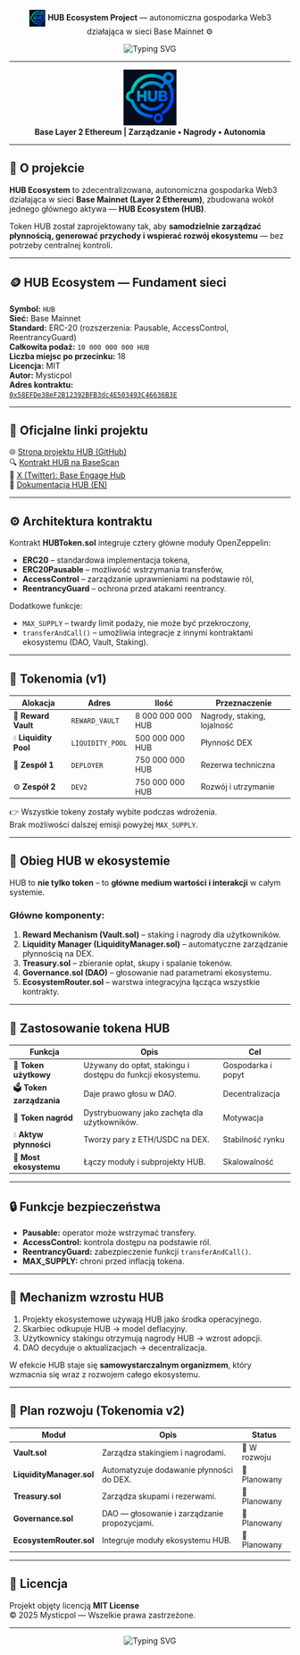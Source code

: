 <!-- HEADER -->
<p align="center">

<img src="https://raw.githubusercontent.com/Mystique85/HUB-Ecosystem-Project/main/assets/token.icon.png" alt="HUB Logo" width="30" style="vertical-align: middle;"/>
<strong>HUB Ecosystem Project</strong> — autonomiczna gospodarka Web3 działająca w sieci Base Mainnet ⚙️

<p align="center">
  <img src="https://readme-typing-svg.herokuapp.com?font=Courier+Prime&weight=700&size=24&pause=800&color=35D07F&center=true&vCenter=true&width=800&lines=HUB+Token+%7C+Autonomiczny+Ekosystem+Web3+na+Base;Zdecentralizowana+sieć+zarządzana+przez+społeczność" alt="Typing SVG" />
</p>

---

<div align="center">
  <img src="https://raw.githubusercontent.com/Mystique85/HUB-Ecosystem-Project/main/assets/token.icon.png" alt="HUB Logo" width="100"/>
  <br/>
  <strong>Base Layer 2 Ethereum | Zarządzanie • Nagrody • Autonomia</strong>
</div>

---

## 🧠 O projekcie

**HUB Ecosystem** to zdecentralizowana, autonomiczna gospodarka Web3 działająca w sieci **Base Mainnet (Layer 2 Ethereum)**, zbudowana wokół jednego głównego aktywa — **HUB Ecosystem (HUB)**.

Token HUB został zaprojektowany tak, aby **samodzielnie zarządzać płynnością, generować przychody i wspierać rozwój ekosystemu** — bez potrzeby centralnej kontroli.

---

## 🪙 HUB Ecosystem — Fundament sieci

**Symbol:** `HUB`  
**Sieć:** Base Mainnet  
**Standard:** ERC-20 (rozszerzenia: Pausable, AccessControl, ReentrancyGuard)  
**Całkowita podaż:** `10 000 000 000 HUB`  
**Liczba miejsc po przecinku:** 18  
**Licencja:** MIT  
**Autor:** Mysticpol  
**Adres kontraktu:**  
[`0x58EFDe38eF2B12392BFB3dc4E503493C46636B3E`](https://basescan.org/address/0x58efde38ef2b12392bfb3dc4e503493c46636b3e)

---

## 🔗 Oficjalne linki projektu

🌐 [Strona projektu HUB (GitHub)](https://github.com/Mystique85/HUB-Ecosystem-Project)  
🔍 [Kontrakt HUB na BaseScan](https://basescan.org/address/0x58efde38ef2b12392bfb3dc4e503493c46636b3e)  
💬 [X (Twitter): Base Engage Hub](https://x.com/BaseEngageHub)  
📘 [Dokumentacja HUB (EN)](https://github.com/Mystique85/HUB-Ecosystem-Project#readme)

---

## ⚙️ Architektura kontraktu

Kontrakt **HUBToken.sol** integruje cztery główne moduły OpenZeppelin:
- **ERC20** – standardowa implementacja tokena,  
- **ERC20Pausable** – możliwość wstrzymania transferów,  
- **AccessControl** – zarządzanie uprawnieniami na podstawie ról,  
- **ReentrancyGuard** – ochrona przed atakami reentrancy.

Dodatkowe funkcje:
- `MAX_SUPPLY` – twardy limit podaży, nie może być przekroczony,  
- `transferAndCall()` – umożliwia integracje z innymi kontraktami ekosystemu (DAO, Vault, Staking).

---

## 🧩 Tokenomia (v1)

| Alokacja | Adres | Ilość | Przeznaczenie |
|-----------|--------|--------|----------------|
| 🏦 **Reward Vault** | `REWARD_VAULT` | 8 000 000 000 HUB | Nagrody, staking, lojalność |
| 💧 **Liquidity Pool** | `LIQUIDITY_POOL` | 500 000 000 HUB | Płynność DEX |
| 🧠 **Zespół 1** | `DEPLOYER` | 750 000 000 HUB | Rezerwa techniczna |
| ⚙️ **Zespół 2** | `DEV2` | 750 000 000 HUB | Rozwój i utrzymanie |

👉 Wszystkie tokeny zostały wybite podczas wdrożenia.  
Brak możliwości dalszej emisji powyżej `MAX_SUPPLY`.

---

## 🔁 Obieg HUB w ekosystemie

HUB to **nie tylko token** – to **główne medium wartości i interakcji** w całym systemie.

### Główne komponenty:
1. **Reward Mechanism (Vault.sol)** – staking i nagrody dla użytkowników.  
2. **Liquidity Manager (LiquidityManager.sol)** – automatyczne zarządzanie płynnością na DEX.  
3. **Treasury.sol** – zbieranie opłat, skupy i spalanie tokenów.  
4. **Governance.sol (DAO)** – głosowanie nad parametrami ekosystemu.  
5. **EcosystemRouter.sol** – warstwa integracyjna łącząca wszystkie kontrakty.

---

## 🧠 Zastosowanie tokena HUB

| Funkcja | Opis | Cel |
|----------|------|-----|
| 💎 **Token użytkowy** | Używany do opłat, stakingu i dostępu do funkcji ekosystemu. | Gospodarka i popyt |
| 🗳️ **Token zarządzania** | Daje prawo głosu w DAO. | Decentralizacja |
| 🎁 **Token nagród** | Dystrybuowany jako zachęta dla użytkowników. | Motywacja |
| 💧 **Aktyw płynności** | Tworzy pary z ETH/USDC na DEX. | Stabilność rynku |
| 🔄 **Most ekosystemu** | Łączy moduły i subprojekty HUB. | Skalowalność |

---

## 🔒 Funkcje bezpieczeństwa

- **Pausable:** operator może wstrzymać transfery.  
- **AccessControl:** kontrola dostępu na podstawie ról.  
- **ReentrancyGuard:** zabezpieczenie funkcji `transferAndCall()`.  
- **MAX_SUPPLY:** chroni przed inflacją tokena.

---

## 🌱 Mechanizm wzrostu HUB

1. Projekty ekosystemowe używają HUB jako środka operacyjnego.  
2. Skarbiec odkupuje HUB → model deflacyjny.  
3. Użytkownicy stakingu otrzymują nagrody HUB → wzrost adopcji.  
4. DAO decyduje o aktualizacjach → decentralizacja.

W efekcie HUB staje się **samowystarczalnym organizmem**, który wzmacnia się wraz z rozwojem całego ekosystemu.

---

## 🧭 Plan rozwoju (Tokenomia v2)

| Moduł | Opis | Status |
|--------|------|--------|
| **Vault.sol** | Zarządza stakingiem i nagrodami. | 🔄 W rozwoju |
| **LiquidityManager.sol** | Automatyzuje dodawanie płynności do DEX. | 🧩 Planowany |
| **Treasury.sol** | Zarządza skupami i rezerwami. | 🧩 Planowany |
| **Governance.sol** | DAO — głosowanie i zarządzanie propozycjami. | 🧩 Planowany |
| **EcosystemRouter.sol** | Integruje moduły ekosystemu HUB. | 🧩 Planowany |

---

## 🧾 Licencja

Projekt objęty licencją **MIT License**  
© 2025 Mysticpol — Wszelkie prawa zastrzeżone.

---

<p align="center">
  <img src="https://readme-typing-svg.herokuapp.com?font=Courier+Prime&weight=700&size=22&pause=800&color=35D07F&center=true&vCenter=true&width=700&lines=Stworzone+z+💚+przez+Mysticpol+dla+społeczności+Base" alt="Typing SVG" />
</p>
